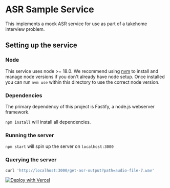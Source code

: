 # ASR Sample Service

This implements a mock ASR service for use as part of a takehome interview problem.

## Setting up the service

### Node

This service uses node >= 18.0. We recommend using [nvm](https://github.com/nvm-sh/nvm) to install and manage node versions if you don't already have node setup. Once installed you can run `nvm use` within this directory to use the correct node version.

### Dependencies

The primary dependency of this project is Fastify, a node.js webserver framework.

`npm install` will install all dependencies.

### Running the server

`npm start` will spin up the server on `localhost:3000`

### Querying the server

```sh
curl 'http://localhost:3000/get-asr-output?path=audio-file-7.wav'
```


[![Deploy with Vercel](https://vercel.com/button)](https://vercel.com/new/clone?repository-url=https://github.com/shirlsgaw/asr-sample-service&project-name=asr-sample-service&repository-name=asr-sample-service)
